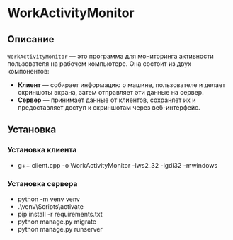 # WorkActivityMonitor

## Описание
`WorkActivityMonitor` — это программа для мониторинга активности пользователя на рабочем компьютере. Она состоит из двух компонентов:

- **Клиент** — собирает информацию о машине, пользователе и делает скриншоты экрана, затем отправляет эти данные на сервер.
- **Сервер** — принимает данные от клиентов, сохраняет их и предоставляет доступ к скриншотам через веб-интерфейс.

## Установка

### Установка клиента

- g++ client.cpp -o WorkActivityMonitor -lws2_32 -lgdi32 -mwindows

### Установка сервера

- python -m venv venv
- .\venv\Scripts\activate
- pip install -r requirements.txt
- python manage.py migrate
- python manage.py runserver
